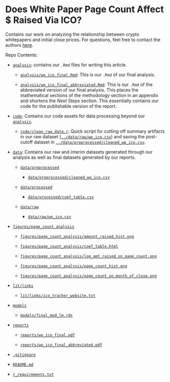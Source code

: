 # Does White Paper Page Count Affect \$ Raised Via ICO?

Contains our work on analyzing the relationship between crypto whitepapers and 
initial close prices. For questions, feel free to contact the authors
[here](mailto:rosenberg.michael.m@gmail.com,mike@theblockcrypto.com).

Repo Contents:

* [`analysis`](analysis): contains our `.Rmd` files for writing this article.

  - [`analysis/wp_ico_final.Rmd`](analysis/wp_ico_final.Rmd): This is our 
  `.Rmd` of our final analysis.
  
  - [`analysis/wp_ico_final_abbreviated.Rmd`](analysis/wp_ico_final_abbreviated.Rmd): 
  This is our `.Rmd` of the abbreviated version of our final analysis. This places the
  mathematical sections of the methodology section in an appendix and shortens the
  *Next Steps* section. This essentially contains our code for the publishable version
  of the report.

* [`code`](code): Contains our code assets for data processing beyond our 
[`analysis`](analysis).

  - [`code/clean_raw_data.r`](code/clean_raw_data.r): Quick script for cutting off
  summary artifacts in our raw dataset ([`../data/raw/wp_ico.csv`](data/raw/wp_ico.csv))
  and saving the post-cutoff dataset in
  [`../data/preprocessed/cleaned_wp_ico.csv`](data/preprocessed/cleaned_wp_ico.csv).
  
* [`data`](data): Contains our raw and interim datasets generated through our analysis
as well as final datasets generated by our reports.

  - [`data/preprocessed`](data/preprocessed)
  
    + [`data/preprocessed/cleaned_wp_ico.csv`](data/preprocessed/cleaned_wp_ico.csv)
    
  - [`data/processed`](data/processed)
  
    + [`data/processed/coef_table.csv`](data/processed/coef_table.csv)
    
  - [`data/raw`](data/raw)
    
    + [`data/raw/wp_ico.csv`](data/raw/wp_ico.csv)
    
* [`figures/page_count_analysis`](figures/page_count_analysis)

  - [`figures/page_count_analysis/amount_raised_hist.png`](figures/page_count_analysis/amount_raised_hist.png)
  
  - [`figures/page_count_analysis/coef_table.html`](figures/page_count_analysis/coef_table.html)
  
  - [`figures/page_count_analysis/log_amt_raised_on_page_count.png`](figures/page_count_analysis/log_amt_raised_on_page_count.png)
  
  - [`figures/page_count_analysis/page_count_hist.png`](figures/page_count_analysis/page_count_hist.png)
  
  - [`figures/page_count_analysis/page_count_on_month_of_close.png`](figures/page_count_analysis/page_count_on_month_of_close.png)
  
* [`lit/links`](lit/links)

  - [`lit/links/ico_tracker_website.txt`](lit/links/ico_tracket_website.txt)
  
* [`models`](models)

  - [`models/final_mod_lm.rds`](models/final_mod_lm.rds)
  
* [`reports`](reports)

  - [`reports/wp_ico_final.pdf`](reports/wp_ico_final.pdf)
  
  - [`reports/wp_ico_final_abbreviated.pdf`](reports/wp_ico_final_abbreviated.pdf)
  
* [`.gitignore`](.gitignore)

* [`README.md`](README.md)

* [`r_requirements.txt`](r_requirements.txt)
